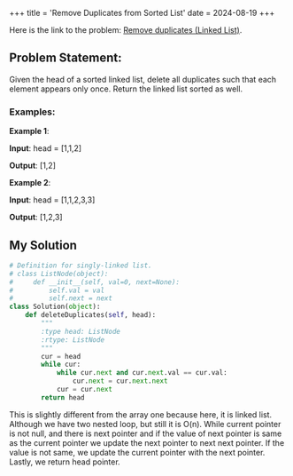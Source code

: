 +++
title = 'Remove Duplicates from Sorted List'
date = 2024-08-19
+++


Here is the link to the problem: [Remove duplicates (Linked List)](https://leetcode.com/problems/remove-duplicates-from-sorted-list/description/).

## Problem Statement:

Given the head of a sorted linked list, delete all duplicates such that each element appears only once. Return the linked list sorted as well.

### Examples:

**Example 1**:

**Input**: head = [1,1,2]

**Output**: [1,2]

**Example 2**:

**Input**: head = [1,1,2,3,3]

**Output**: [1,2,3]

## My Solution

```python
# Definition for singly-linked list.
# class ListNode(object):
#     def __init__(self, val=0, next=None):
#         self.val = val
#         self.next = next
class Solution(object):
    def deleteDuplicates(self, head):
        """
        :type head: ListNode
        :rtype: ListNode
        """
        cur = head
        while cur:
            while cur.next and cur.next.val == cur.val:
                cur.next = cur.next.next
            cur = cur.next
        return head
```

This is slightly different from the array one because here, it is linked list. Although we have two nested loop, but still it is O(n). While current pointer is not null, and there is next pointer and if the value of next pointer is same as the current pointer we update the next pointer to next next pointer. If the value is not same, we update the current pointer with the next pointer. Lastly, we return head pointer.
